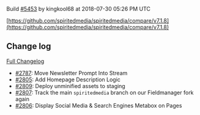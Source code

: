 Build [#5453](https://circleci.com/gh/spiritedmedia/spiritedmedia/5453) by kingkool68 at 2018-07-30 05:26 PM UTC

[https://github.com/spiritedmedia/spiritedmedia/compare/v7.1.8](https://github.com/spiritedmedia/spiritedmedia/compare/v7.1.8)
## Change log
[Full Changelog](git@github.com:spiritedmedia/spiritedmedia.git/compare/v7.1.7...v7.1.8)

 - [#2787](git@github.com:spiritedmedia/spiritedmedia.git/pull/2787): Move Newsletter Prompt Into Stream
 - [#2805](git@github.com:spiritedmedia/spiritedmedia.git/pull/2805): Add Homepage Description Logic
 - [#2809](git@github.com:spiritedmedia/spiritedmedia.git/pull/2809): Deploy unminified assets to staging
 - [#2807](git@github.com:spiritedmedia/spiritedmedia.git/pull/2807): Track the main `spiritedmedia` branch on our Fieldmanager fork again
 - [#2806](git@github.com:spiritedmedia/spiritedmedia.git/pull/2806): Display Social Media & Search Engines Metabox on Pages
